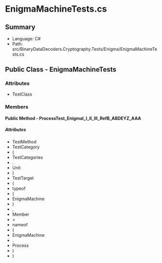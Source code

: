 ﻿# EnigmaMachineTests.cs

## Summary

* Language: C#
* Path: src/BinaryDataDecoders.Cryptography.Tests/Enigma/EnigmaMachineTests.cs

## Public Class - EnigmaMachineTests

### Attributes

 - TestClass

### Members

#### Public Method - ProcessTest_EnigmaI_I_II_III_RefB_ABDEYZ_AAA

##### Attributes

 - TestMethod
 - TestCategory
 - (
 - TestCategories
 - .
 - Unit
 - )
 - TestTarget
 - (
 - typeof
 - (
 - EnigmaMachine
 - )
 - ,
 - Member
 - =
 - nameof
 - (
 - EnigmaMachine
 - .
 - Process
 - )
 - )


